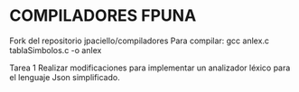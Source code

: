 COMPILADORES FPUNA
==================

Fork del repositorio jpaciello/compiladores
Para compilar: gcc anlex.c tablaSimbolos.c -o anlex

Tarea 1
Realizar modificaciones para implementar un analizador léxico para el lenguaje Json simplificado.
